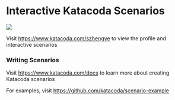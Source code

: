 # Interactive Katacoda Scenarios

[![](http://shields.katacoda.com/katacoda/szhengye/count.svg)](https://www.katacoda.com/szhengye "Get your profile on Katacoda.com")

Visit https://www.katacoda.com/szhengye to view the profile and interactive scenarios

### Writing Scenarios
Visit https://www.katacoda.com/docs to learn more about creating Katacoda scenarios

For examples, visit https://github.com/katacoda/scenario-example
